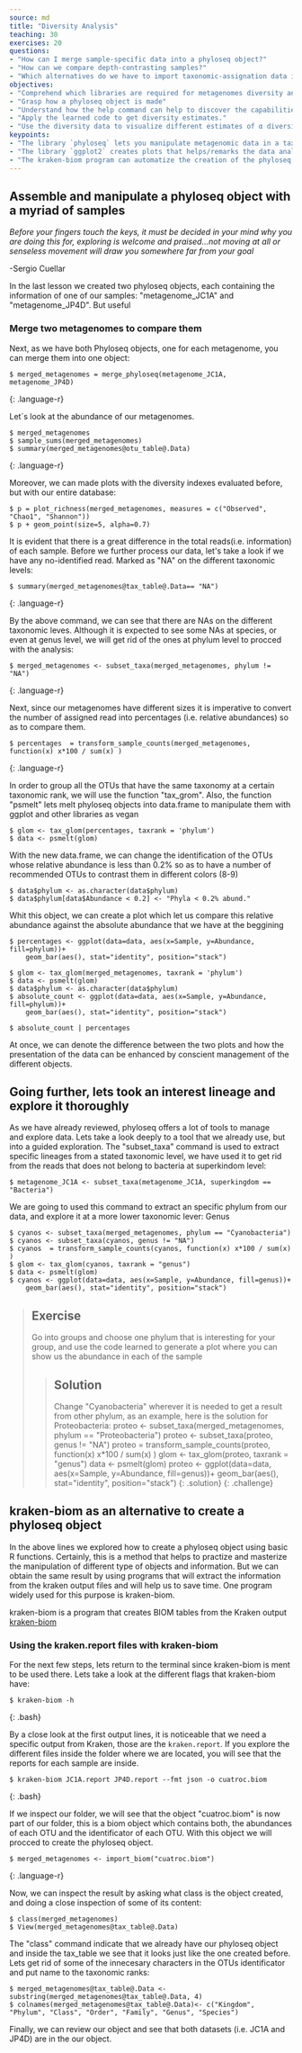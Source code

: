 ```yaml
---
source: md
title: "Diversity Analysis"
teaching: 30
exercises: 20
questions:
- "How can I merge sample-specific data into a phyloseq object?"
- "How can we compare depth-contrasting samples?"
- "Which alternatives do we have to import taxonomic-assignation data in R?"
objectives:
- "Comprehend which libraries are required for metagenomes diversity analysis."  
- "Grasp how a phyloseq object is made"
- "Understand how the help command can help to discover the capabilities of libraries."
- "Apply the learned code to get diversity estimates."
- "Use the diversity data to visualize different estimates of α diversity."
keypoints:
- "The library `phyloseq` lets you manipulate metagenomic data in a taxonomic specific perspective."  
- "The library `ggplot2` creates plots that helps/remarks the data analysis"
- "The kraken-biom program can automatize the creation of the phyloseq object"
---
```

## Assemble and manipulate a phyloseq object with a myriad of samples
*Before your fingers touch the keys, it must be decided in your mind why you are doing 
this for, exploring is welcome and praised...not moving at all or senseless movement 
will draw you somewhere far from your goal*

  -Sergio Cuellar

In the last lesson we created two phyloseq objects, each containing the information
of one of our samples: "metagenome_JC1A" and "metagenome_JP4D". But useful 

### Merge two metagenomes to compare them  

Next, as we have both Phyloseq objects, one for each metagenome, you can merge
them into one object:

~~~
$ merged_metagenomes = merge_phyloseq(metagenome_JC1A, metagenome_JP4D)
~~~
{: .language-r}


Let´s look at the abundance of our metagenomes.  

~~~
$ merged_metagenomes
$ sample_sums(merged_metagenomes)
$ summary(merged_metagenomes@otu_table@.Data)
~~~
{: .language-r}

Moreover, we can made plots with the diversity indexes evaluated before, but with our
entire database:

~~~
$ p = plot_richness(merged_metagenomes, measures = c("Observed", "Chao1", "Shannon")) 
$ p + geom_point(size=5, alpha=0.7)
~~~


It is evident that there is a great difference in the total reads(i.e. information) of each sample.
Before we further process our data, let's take a look if we have any no-identified read. Marked as "NA"
on the different taxonomic levels:

~~~
$ summary(merged_metagenomes@tax_table@.Data== "NA")
~~~
{: .language-r}

By the above command, we can see that there are NAs on the different taxonomic leves. Although it is
expected to see some NAs at species, or even at genus level, we will get rid of the ones at phylum
level to procced with the analysis:

~~~
$ merged_metagenomes <- subset_taxa(merged_metagenomes, phylum != "NA")
~~~
{: .language-r}


Next, since our metagenomes have different sizes it is imperative to convert the number 
of assigned read into percentages (i.e. relative abundances) so as to compare them. 

~~~
$ percentages  = transform_sample_counts(merged_metagenomes, function(x) x*100 / sum(x) )
~~~
{: .language-r}

In order to group all the OTUs that have the same taxonomy at a certain taxonomic rank,
we will use the function "tax_grom". Also, the function "psmelt" lets melt phyloseq 
objects into data.frame to manipulate them with ggplot and other libraries as vegan

~~~
$ glom <- tax_glom(percentages, taxrank = 'phylum')
$ data <- psmelt(glom)
~~~

With the new data.frame, we can change the identification of the OTUs whose 
relative abundance is less than 0.2% so as to have a number of recommended OTUs
to contrast them in different colors (8-9)

~~~
$ data$phylum <- as.character(data$phylum)
$ data$phylum[data$Abundance < 0.2] <- "Phyla < 0.2% abund."
~~~

Whit this object, we can create a plot which let us compare this relative abundance
against the absolute abundance that we have at the beggining

~~~
$ percentages <- ggplot(data=data, aes(x=Sample, y=Abundance, fill=phylum))+ 
    geom_bar(aes(), stat="identity", position="stack")
  
$ glom <- tax_glom(merged_metagenomes, taxrank = 'phylum')
$ data <- psmelt(glom)
$ data$phylum <- as.character(data$phylum)
$ absolute_count <- ggplot(data=data, aes(x=Sample, y=Abundance, fill=phylum))+ 
    geom_bar(aes(), stat="identity", position="stack")
  
$ absolute_count | percentages
~~~

At once, we can denote the difference between the two plots and how the 
presentation of the data can be enhanced by conscient management of the 
different objects.

## Going further, lets took an interest lineage and explore it thoroughly

As we have already reviewed, phyloseq offers a lot of tools to manage  
and explore data. Lets take a look deeply to a tool that we already
use, but into a guided exploration. The "subset_taxa" command is used to
extract specific lineages from a stated taxonomic level, we have used it
to get rid from the reads that does not belong to bacteria at superkindom
level:

~~~
$ metagenome_JC1A <- subset_taxa(metagenome_JC1A, superkingdom == "Bacteria")
~~~

We are going to used this command to extract an specific phylum from our 
data, and explore it at a more lower taxonomic lever: Genus

~~~
$ cyanos <- subset_taxa(merged_metagenomes, phylum == "Cyanobacteria")
$ cyanos <- subset_taxa(cyanos, genus != "NA")
$ cyanos  = transform_sample_counts(cyanos, function(x) x*100 / sum(x) )
$ glom <- tax_glom(cyanos, taxrank = "genus")
$ data <- psmelt(glom)
$ cyanos <- ggplot(data=data, aes(x=Sample, y=Abundance, fill=genus))+ 
    geom_bar(aes(), stat="identity", position="stack")
~~~


> ## Exercise
> 
> Go into groups and choose one phylum that is interesting for your
> group, and use the code learned to generate a plot where you can 
> show us the abundance in each of the sample
>> ## Solution
>> Change "Cyanobacteria" wherever it is needed to get a result from
>> other phylum, as an example, here is the solution for Proteobacteria:
>>proteo <- subset_taxa(merged_metagenomes, phylum == "Proteobacteria")
>>proteo <- subset_taxa(proteo, genus != "NA")
>>proteo  = transform_sample_counts(proteo, function(x) x*100 / sum(x) )
>>glom <- tax_glom(proteo, taxrank = "genus")
>>data <- psmelt(glom)
>>proteo <- ggplot(data=data, aes(x=Sample, y=Abundance, fill=genus))+ 
>>  geom_bar(aes(), stat="identity", position="stack")
> {: .solution}
{: .challenge} 
                             

## kraken-biom as an alternative to create a phyloseq object

In the above lines we explored how to create a phyloseq object using basic R functions.
Certainly, this is a method that helps to practize and masterize the manipulation of 
different type of objects and information. But we can obtain the same result by using
programs that will extract the information from the kraken output files and will help
us to save time. One program widely used for this purpose is kraken-biom.

kraken-biom is a program that creates BIOM tables from the Kraken output 
[kraken-biom](https://github.com/smdabdoub/kraken-biom)


### Using the kraken.report files with kraken-biom

For the next few steps, lets return to the terminal since kraken-biom is ment to be
used there. Lets take a look at the different flags that kraken-biom have:

~~~
$ kraken-biom -h                  
~~~
{: .bash}

By a close look at the first output lines, it is noticeable that we need a specific output
from Kraken, those are the `kraken.report`. If you explore the different files inside 
the folder where we are located, you will see that the reports for each sample are 
inside.
~~~
$ kraken-biom JC1A.report JP4D.report --fmt json -o cuatroc.biom
~~~
{: .bash}

If we inspect our folder, we will see that the object "cuatroc.biom" is now part of 
our folder, this is a biom object which contains both, the abundances of each OTU and 
the identificator of each OTU. With this object we will procced to create the phyloseq 
object.

~~~
$ merged_metagenomes <- import_biom("cuatroc.biom")
~~~
{: .language-r}

Now, we can inspect the result by asking what class is the object created, and 
doing a close inspection of some of its content:
~~~
$ class(merged_metagenomes)
$ View(merged_metagenomes@tax_table@.Data)
~~~
The "class" command indicate that we already have our phyloseq object and 
inside the tax_table we see that it looks just like the one created before.
Lets get rid of some of the innecesary characters in the OTUs identificator
and put name to the taxonomic ranks:
~~~
$ merged_metagenomes@tax_table@.Data <- substring(merged_metagenomes@tax_table@.Data, 4)
$ colnames(merged_metagenomes@tax_table@.Data)<- c("Kingdom", "Phylum", "Class", "Order", "Family", "Genus", "Species")
~~~

Finally, we can review our object and see that both datasets 
(i.e. JC1A and JP4D) are in the our object.
